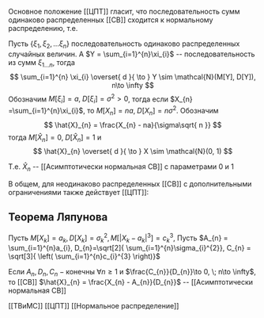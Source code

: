 Основное положение [[ЦПТ]] гласит, что последовательность сумм одинаково распределенных [[СВ]] сходится к нормальному распределению, т.е.

Пусть $\left\{ \xi_{1}, \xi_{2}, \dots \xi_{n} \right\}$ последовательность одинаково распределенных случайных величин. А $Y = \sum_{i=1}^{n}\xi_{i}$ -- последовательность из сумм $\xi_{1\dots n}$, тогда $$
\sum_{i=1}^{n} \xi_{i} \overset{ d }{ \to } Y \sim \mathcal{N}(M[Y], D[Y]), n\to \infty
$$
Обозначим $M[\xi_{i}] = a,\; D[\xi_{i}] = \sigma^{2} > 0$, тогда если $X_{n} =\sum_{i=1}^{n}\xi_{i}$, то $M[X_{n}] = na,\; D[X_{n}] = n\sigma^{2}$.
Обозначим $$
\hat{X}_{n} = \frac{X_{n} - na}{\sigma\sqrt{ n }}
$$
тогда $M[\hat{X}_{n}] = 0, \; D[\hat{X}_{n}] = 1$ и
$$
\hat{X}_{n} \overset{ d }{ \to } X \sim \mathcal{N}(0, 1)
$$

Т.е. $\hat{X}_{n}$ -- [[Асимптотически нормальная СВ]] с параметрами 0 и 1

В общем, для неодинаково распределенных [[СВ]] с дополнительными ограничениями также действует [[ЦПТ]]:
## Теорема Ляпунова

Пусть $M[X_{k}] = a_{k}, D[X_{k}] = \sigma_{k}^2, M[\left| X_{k} - a_{k} \right|^{3}] = c_{k}^{3}$,
Пусть $A_{n} = \sum_{i=1}^{n}a_{i}, D_{n}=\sqrt[2]{  \sum_{i=1}^{n}\sigma_{i}^{2}}, C_{n} = \sqrt[3]{ \left( \sum_{i=1}^{n}c_{i}^{3} \right)}$

Если $A_{n}, D_{n},C_{n} - \text{конечны } \forall n \geq 1$ и $\frac{C_{n}}{D_{n}}\to 0, \; n\to \infty$, то
[[СВ]] $\hat{X}_{n} = \frac{X_{n} - A_{n}}{D_{n}}$ -- [[Асимптотически нормальная СВ]]

[[ТВиМС]] [[ЦПТ]] [[Нормальное распределение]]